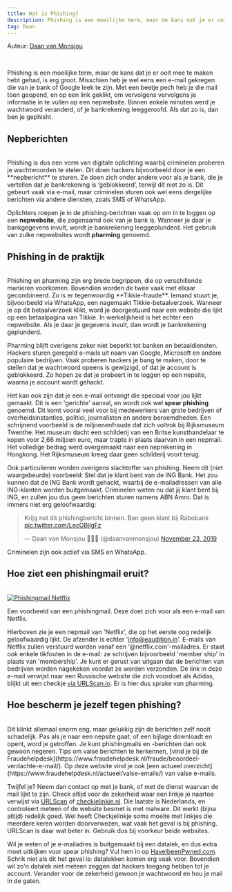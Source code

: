 ```yaml
---
title: Wat is Phishing?
description: Phishing is een moeilijke term, maar de kans dat je er ooit mee te maken hebt gehad, is erg groot. Ben je benieuwd wat phishing is, en hoe je jezelf hiertegen kunt wapenen? Kijk dan hier!
tag: Daan
---
```

<p class="auteur">Auteur: <a href="https://opgelichtoverijssel.nl/tag/Daan">Daan van Monsjou</a></p>
<br>

Phishing is een moeilijke term, maar de kans dat je er ooit mee te maken hebt gehad, is erg groot. Misschien heb je wel eens een e-mail gekregen die van je bank of Google leek te zijn. Met een beetje pech heb je die mail toen geopend, en op een link geklikt, om vervolgens vervolgens je informatie in te vullen op een nepwebsite. Binnen enkele minuten werd je wachtwoord veranderd, of je bankrekening leeggeroofd. Als dat zo is, dan ben je gephisht.

## Nepberichten
<br>
Phishing is dus een vorm van digitale oplichting waarbij criminelen proberen je wachtwoorden te stelen. Dit doen hackers bijvoorbeeld door je een **nepbericht** te sturen. Ze doen zich onder andere voor als je bank, die je vertellen dat je bankrekening is ‘geblokkeerd’, terwijl dit niet zo is. Dit gebeurt vaak via e-mail, maar criminelen sturen ook wel eens dergelijke berichten via andere diensten, zoals SMS of WhatsApp.

Oplichters roepen je in de phishing-berichten vaak op om in te loggen op een **nepwebsite**, die zogenaamd ook van je bank is. Wanneer je daar je bankgegevens invult, wordt je bankrekening leeggeplunderd. Het gebruik van zulke nepwebsites wordt **pharming** genoemd.

## Phishing in de praktijk
<br>
Phishing en pharming zijn erg brede begrippen, die op verschillende manieren voorkomen. Bovendien worden de twee vaak met elkaar gecombineerd. Zo is er tegenwoordig **Tikkie-fraude**. Iemand stuurt je, bijvoorbeeld via WhatsApp, een nagemaakt Tikkie-betaalverzoek. Wanneer je op dit betaalverzoek klikt, word je doorgestuurd naar een website die lijkt op een betaalpagina van Tikkie. In werkelijkheid is het echter een nepwebsite. Als je daar je gegevens invult, dan wordt je bankrekening geplunderd.

Pharming blijft overigens zeker niet beperkt tot banken en betaaldiensten. Hackers sturen geregeld e-mails uit naam van Google, Microsoft en andere populaire bedrijven. Vaak proberen hackers je bang te maken, door te stellen dat je wachtwoord opeens is gewijzigd, of dat je account is geblokkeerd. Zo hopen ze dat je probeert in te loggen op een nepsite, waarna je account wordt gehackt.

Het kan ook zijn dat je een e-mail ontvangt die speciaal voor jou lijkt gemaakt. Dit is een 'gerichte' aanval, en wordt ook wel **spear phishing** genoemd. Dit komt vooral veel voor bij medewerkers van grote bedrijven of overheidsinstanties, politici, journalisten en andere beroemdheden. Een schrijnend voorbeeld is de miljoenenfraude dat zich voltrok bij Rijksmuseum Twenthe. Het museum dacht een schilderij van een Britse kunsthandelaar te kopen voor 2,66 miljoen euro, maar trapte in plaats daarvan in een nepmail. Het volledige bedrag werd overgemaakt naar een neprekening in Hongkong. Het Rijksmuseum kreeg daar geen schilderij voort terug.

Ook particulieren worden overigens slachtoffer van phishing. Neem dit (niet waargebeurde) voorbeeld: Stel dat je klant bent van de ING Bank. Het zou kunnen dat de ING Bank wordt gehackt, waarbij de e-mailadressen van alle ING-klanten worden buitgemaakt. Criminelen weten nu dat jij klant bent bij ING, en zullen jou dus geen berichten sturen namens ABN Amro. Dat is immers niet erg geloofwaardig:

<blockquote class="twitter-tweet"><p lang="nl" dir="ltr">Krijg net dit phishingbericht binnen. Ben geen klant bij Rabobank <a href="https://t.co/LecOBjlgFz">pic.twitter.com/LecOBjlgFz</a></p>&mdash; Daan van Monsjou 👨‍💻🏡 (@daanvanmonsjou) <a href="https://twitter.com/daanvanmonsjou/status/1198239110227513344?ref_src=twsrc%5Etfw">November 23, 2019</a></blockquote> <script async src="https://platform.twitter.com/widgets.js" charset="utf-8"></script>

<p class="bijschrift">Criminelen zijn ook actief via SMS en WhatsApp.</p>

## Hoe ziet een phishingmail eruit?
<br>
<a href="https://m5test.vanmonsjou.xyz/img/bWxLBK9.png" title="Phishingmail Netflix"><img src="https://m5test.vanmonsjou.xyz/img/sbdDtVE.png" alt="Phishingmail Netflix"></a>

<p class="bijschrift">Een voorbeeld van een phishingmail. Deze doet zich voor als een e-mail van Netflix.</p>

Hierboven zie je een nepmail van 'Netflix', die op het eerste oog redelijk geloofwaardig lijkt. De afzender is echter 'info@eaudition.in'. E-mails van Netflix zullen verstuurd worden vanaf een '@netflix.com'-mailadres. Er staat ook enkele tikfouten in de e-mail: ze schrijven bijvoorbeeld 'member ship' in plaats van 'membership'. Je kunt er gerust van uitgaan dat de berichten van bedrijven worden nagekeken voordat ze worden verzonden. De link in deze e-mail verwijst naar een Russische website die zich voordoet als Adidas, blijkt uit een checkje <a href="https://urlscan.io/result/41c90c07-7cb3-4332-a74e-cfa5916f8370" target = "_blank">via URLScan.io</a>. Er is hier dus sprake van pharming.

## Hoe bescherm je jezelf tegen phishing?
<br>
Dit klinkt allemaal enorm eng, maar gelukkig zijn de berichten zelf nooit schadelijk. Pas als je naar een nepsite gaat, of een bijlage downloadt en opent, word je getroffen. Je kunt phishingmails en -berichten dan ook gewoon negeren. Tips om valse berichten te herkennen, [vind je bij de Fraudehelpdesk](https://www.fraudehelpdesk.nl/fraude/beoordeel-verdachte-e-mail/). Op deze website vind je ook [een actueel overzicht](https://www.fraudehelpdesk.nl/actueel/valse-emails/) van valse e-mails.

Twijfel je? Neem dan contact op met je bank, of met de dienst waarvan de mail lijkt te zijn. Check altijd voor de zekerheid waar een linkje je naartoe verwijst via [URLScan](https://urlscan.io/) of [checkjelinkje.nl](https://checkjelinkje.nl/). Die laatste is Nederlands, en controleert meteen of de website besmet is met malware. Dit werkt (bijna altijd) redelijk goed. Wel heeft Checkjelinkje soms moeite met linkjes die meerdere keren worden doorverwezen, wat vaak het geval is bij phishing. URLScan is daar wat beter in. Gebruik dus bij voorkeur beide websites.

Wil je weten of je e-mailadres is buitgemaakt bij een datalek, en dus extra moet uitkijken voor spear phishing? Vul hem in op <a href="https://haveibeenpwned.com/" target = "_blank">HaveIbeenPwned.com</a>. Schrik niet als dit het geval is: datalekken komen erg vaak voor. Bovendien wil zo'n datalek niet meteen zeggen dat hackers toegang hebben tot je account. Verander voor de zekerheid gewoon je wachtwoord en hou je mail in de gaten.
